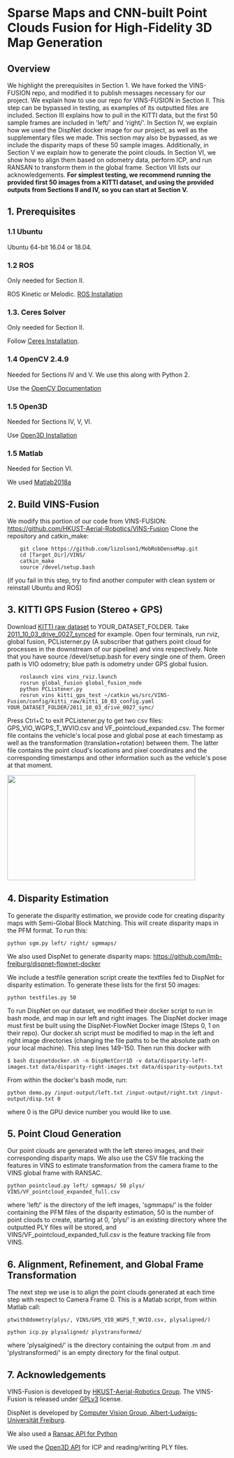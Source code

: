# Sparse Maps and CNN-built Point Clouds Fusion for High-Fidelity 3D Map Generation

## Overview
We highlight the prerequisites in Section 1. We have forked the VINS-FUSION repo, and modified it to publish messages necessary for our project. We explain how to use our repo for VINS-FUSION in Section II. This step can be bypassed in testing, as examples of its outputted files are included. Section III explains how to pull in the KITTI data, but the first 50 sample frames are included in 'left/' and 'right/'. In Section IV, we explain how we used the DispNet docker image for our project, as well as the supplementary files we made. This section may also be bypassed, as we include the disparity maps of these 50 sample images. Additionally, in Section V we explain how to generate the point clouds. In Section VI, we show how to align them based on odometry data, perform ICP, and run RANSAN to transform them in the global frame. Section VII lists our acknowledgements. **For simplest testing, we recommend running the provided first 50 images from a KITTI dataset, and using the provided outputs from Sections II and IV, so you can start at Section V.** 

## 1. Prerequisites 

### 1.1 **Ubuntu** 
Ubuntu 64-bit 16.04 or 18.04.


### 1.2 **ROS**
Only needed for Section II. 

ROS Kinetic or Melodic. [ROS Installation](http://wiki.ros.org/ROS/Installation)

### 1.3. **Ceres Solver**
Only needed for Section II. 

Follow [Ceres Installation](http://ceres-solver.org/installation.html).

### 1.4 **OpenCV 2.4.9**
Needed for Sections IV and V. We use this along with Python 2. 

Use the [OpenCV Documentation](https://pypi.org/project/opencv-python/)


### 1.5 **Open3D**
Needed for Sections IV, V, VI. 

Use [Open3D Installation](http://www.open3d.org/docs/getting_started.html)

### 1.5 **Matlab**
Needed for Section VI. 

We used [Matlab2018a](https://www.mathworks.com/downloads/)


## 2. Build VINS-Fusion
We modify this portion of our code from VINS-FUSION: https://github.com/HKUST-Aerial-Robotics/VINS-Fusion 
Clone the repository and catkin_make:
```
    git clone https://github.com/lizolson1/MobRobDenseMap.git
    cd [Target_Dir]/VINS/
    catkin_make
    source /devel/setup.bash
```
(if you fail in this step, try to find another computer with clean system or reinstall Ubuntu and ROS)

## 3. KITTI GPS Fusion (Stereo + GPS)

Download [KITTI raw dataset](http://www.cvlibs.net/datasets/kitti/raw_data.php) to YOUR_DATASET_FOLDER. Take [2011_10_03_drive_0027_synced](https://s3.eu-central-1.amazonaws.com/avg-kitti/raw_data/2011_10_03_drive_0027/2011_10_03_drive_0027_sync.zip) for example.
Open four terminals, run rviz, global fusion, PCListerner.py (A subscriber that gathers point cloud for processes in the downstream of our pipeline) and vins respectively. Note that you have source /devel/setup.bash for every single one of them.
Green path is VIO odometry; blue path is odometry under GPS global fusion.
```
    roslaunch vins vins_rviz.launch
    rosrun global_fusion global_fusion_node
    python PCListener.py
    rosrun vins kitti_gps_test ~/catkin_ws/src/VINS-Fusion/config/kitti_raw/kitti_10_03_config.yaml YOUR_DATASET_FOLDER/2011_10_03_drive_0027_sync/ 
```
Press Ctrl+C to exit PCListener.py to get two csv files: GPS_VIO_WGPS_T_WVIO.csv and VF_pointcloud_expanded.csv. The former file contains the vehicle's local pose and global pose at each timestamp as well as the transformation (translation+rotation) between them. The latter file contains the point cloud's locations and pixel coordinates and the corresponding timestamps and other information such as the vehicle's pose at that moment.

<img src="https://github.com/HKUST-Aerial-Robotics/VINS-Fusion/blob/master/support_files/image/kitti.gif" width = 430 height = 240 />

## 4. Disparity Estimation
To generate the disparity estimation, we provide code for creating disparity maps with Semi-Global Block Matching. This will create disparity maps in the PFM format. To run this: 
```
python sgm.py left/ right/ sgmmaps/ 
```

We also used DispNet to generate disparity maps: https://github.com/lmb-freiburg/dispnet-flownet-docker

We include a testfile generation script create the textfiles fed to DispNet for disparity estimation. To generate these lists for the first 50 images: 
```
python testfiles.py 50
```
To run DispNet on our dataset, we modified their docker script to run in bash mode, and map in our left and right images. The DispNet docker image must first be built using the DispNet-FlowNet Docker image (Steps 0, 1 on their repo). Our docker.sh script must be modified to map in the left and right image directories (changing the file paths to be the absolute path on your local machine). This step lines 149-150. Then run this docker with 
```
$ bash dispnetdocker.sh -n DispNetCorr1D -v data/disparity-left-images.txt data/disparity-right-images.txt data/disparity-outputs.txt
```

From within the docker's bash mode, run: 
```
python demo.py /input-output/left.txt /input-output/right.txt /input-output/disp.txt 0
```
where 0 is the GPU device number you would like to use. 

## 5. Point Cloud Generation
Our point clouds are generated with the left stereo images, and their corresponding disparity maps. We also use the CSV file tracking the features in VINS to estimate transformation from the camera frame to the VINS global frame with RANSAC. 
```
python pointcloud.py left/ sgmmaps/ 50 plys/ VINS/VF_pointcloud_expanded_full.csv
```
where 'left/' is the directory of the left images, 'sgmmaps/' is the folder containing the PFM files of the disparity estimation, 50 is the number of point clouds to create, starting at 0, 'plys/' is an existing directory where the outputted PLY files will be stored, and VINS/VF_pointcloud_expanded_full.csv is the feature tracking file from VINS. 

## 6. Alignment, Refinement, and Global Frame Transformation
The next step we use is to align the point clouds generated at each time step with respect to Camera Frame 0. This is a Matlab script, from within Matlab call: 


```
ptwithOdometry(plys/, VINS/GPS_VIO_WGPS_T_WVIO.csv, plysaligned/)
```

```
python icp.py plysaligned/ plystransformed/
```
where 'plysalgined/' is the directory containing the output from .m and 'plystransformed/' is an empty directory for the final output. 
## 7. Acknowledgements
VINS-Fusion is developed by [HKUST-Aerial-Robotics Group](https://github.com/HKUST-Aerial-Robotics/VINS-Fusion). The VINS-Fusion is released under [GPLv3](http://www.gnu.org/licenses/) license.

DispNet is developed by [Computer Vision Group, Albert-Ludwigs-Universität Freiburg](https://github.com/lmb-freiburg/dispnet-flownet-docker).

We also used a [Ransac API for Python](https://github.com/falcondai/py-ransac)

We used the [Open3D API](https://pypi.org/project/open3d-python/) for ICP and reading/writing PLY files. 
